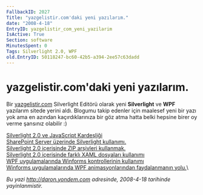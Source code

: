 ```yaml
---
FallbackID: 2027
Title: "yazgelistir.com'daki yeni yazılarım."
date: "2008-4-18"
EntryID: yazgelistir_com_yeni_yazilarim
IsActive: True
Section: software
MinutesSpent: 0
Tags: Silverlight 2.0, WPF
old.EntryID: 50118247-bc60-42b5-a394-2ee57c63dadd
---
```

# yazgelistir.com'daki yeni yazılarım.
Bir
[yazgelistir.com](http://www.yazgelistir.com/Hakkinda/YazarDetay.aspx?UyeId=1000073305)
Silverlight Editörü olarak yeni **Silverlight** ve **WPF** yazılarım
sitede yerini aldı. Blogumu takip edenler için maalesef yeni bir yazı
yok ama en azından kaçırdıklarınıza bir göz atma hatta belki hepsine
birer oy verme şansınız olabilir :)

[Silverlight 2.0 ve JavaScript
Kardeşliği](http://www.yazgelistir.com/Makaleler/1000001778.ygpx)\
 [SharePoint Server üzerinde Silverlight
kullanımı.](http://www.yazgelistir.com/Makaleler/1000001775.ygpx)\
 [Silverlight 2.0 içerisinde ZIP arşivleri
kullanmak.](http://www.yazgelistir.com/Makaleler/1000001772.ygpx)\
 [Silverlight 2.0 içerisinde farklı XAML dosyaları
kullanımı](http://www.yazgelistir.com/Makaleler/1000001771.ygpx)\
 [WPF uygulamalarında Winforms kontrollerinin
kullanımı](http://www.yazgelistir.com/Makaleler/1000001770.ygpx)\
 [Winforms uygulamalarında WPF animasyonlarından faydalanmanın
yolu.](http://www.yazgelistir.com/Makaleler/1000001769.ygpx)\



*Bu yazi http://daron.yondem.com adresinde, 2008-4-18 tarihinde yayinlanmistir.*
